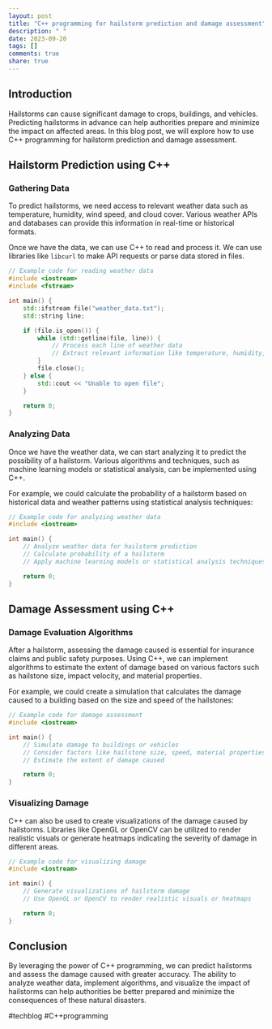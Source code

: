 ```yaml
---
layout: post
title: "C++ programming for hailstorm prediction and damage assessment"
description: " "
date: 2023-09-20
tags: []
comments: true
share: true
---
```


## Introduction

Hailstorms can cause significant damage to crops, buildings, and vehicles. Predicting hailstorms in advance can help authorities prepare and minimize the impact on affected areas. In this blog post, we will explore how to use C++ programming for hailstorm prediction and damage assessment.

## Hailstorm Prediction using C++

### Gathering Data

To predict hailstorms, we need access to relevant weather data such as temperature, humidity, wind speed, and cloud cover. Various weather APIs and databases can provide this information in real-time or historical formats.

Once we have the data, we can use C++ to read and process it. We can use libraries like `libcurl` to make API requests or parse data stored in files.

```cpp
// Example code for reading weather data
#include <iostream>
#include <fstream>

int main() {
    std::ifstream file("weather_data.txt");
    std::string line;

    if (file.is_open()) {
        while (std::getline(file, line)) {
            // Process each line of weather data
            // Extract relevant information like temperature, humidity, etc.
        }
        file.close();
    } else {
        std::cout << "Unable to open file";
    }

    return 0;
}
```

### Analyzing Data

Once we have the weather data, we can start analyzing it to predict the possibility of a hailstorm. Various algorithms and techniques, such as machine learning models or statistical analysis, can be implemented using C++.

For example, we could calculate the probability of a hailstorm based on historical data and weather patterns using statistical analysis techniques:

```cpp
// Example code for analyzing weather data
#include <iostream>

int main() {
    // Analyze weather data for hailstorm prediction
    // Calculate probability of a hailstorm
    // Apply machine learning models or statistical analysis techniques

    return 0;
}
```

## Damage Assessment using C++

### Damage Evaluation Algorithms

After a hailstorm, assessing the damage caused is essential for insurance claims and public safety purposes. Using C++, we can implement algorithms to estimate the extent of damage based on various factors such as hailstone size, impact velocity, and material properties.

For example, we could create a simulation that calculates the damage caused to a building based on the size and speed of the hailstones:

```cpp
// Example code for damage assessment
#include <iostream>

int main() {
    // Simulate damage to buildings or vehicles
    // Consider factors like hailstone size, speed, material properties
    // Estimate the extent of damage caused

    return 0;
}
```

### Visualizing Damage

C++ can also be used to create visualizations of the damage caused by hailstorms. Libraries like OpenGL or OpenCV can be utilized to render realistic visuals or generate heatmaps indicating the severity of damage in different areas.

```cpp
// Example code for visualizing damage
#include <iostream>

int main() {
    // Generate visualizations of hailstorm damage
    // Use OpenGL or OpenCV to render realistic visuals or heatmaps

    return 0;
}
```

## Conclusion

By leveraging the power of C++ programming, we can predict hailstorms and assess the damage caused with greater accuracy. The ability to analyze weather data, implement algorithms, and visualize the impact of hailstorms can help authorities be better prepared and minimize the consequences of these natural disasters.

#techblog #C++programming